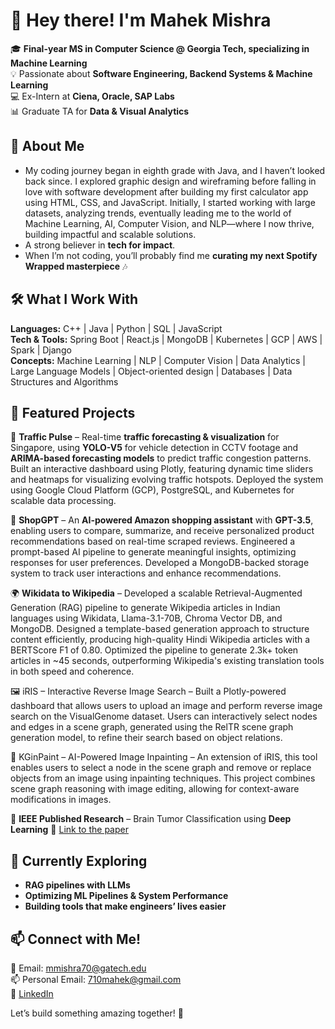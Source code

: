 # 👋 Hey there! I'm Mahek Mishra  

🎓 **Final-year MS in Computer Science @ Georgia Tech, specializing in Machine Learning**  
💡 Passionate about **Software Engineering, Backend Systems & Machine Learning**  
💻 Ex-Intern at **Ciena, Oracle, SAP Labs**  
📊 Graduate TA for **Data & Visual Analytics**  

## 🚀 About Me  
- My coding journey began in eighth grade with Java, and I haven’t looked back since. I explored graphic design and wireframing before falling in love with software development after building my first calculator app using HTML, CSS, and JavaScript. Initially, I started working with large datasets, analyzing trends, eventually leading me to the world of Machine Learning, AI, Computer Vision, and NLP—where I now thrive, building impactful and scalable solutions.
- A strong believer in **tech for impact**.
- When I’m not coding, you’ll probably find me **curating my next Spotify Wrapped masterpiece** 🎶  

## 🛠️ What I Work With  
**Languages:** C++ | Java | Python | SQL | JavaScript  
**Tech & Tools:** Spring Boot | React.js | MongoDB | Kubernetes | GCP | AWS | Spark | Django  
**Concepts:** Machine Learning | NLP | Computer Vision | Data Analytics | Large Language Models | Object-oriented design | Databases | Data Structures and Algorithms

## 📌 Featured Projects  
🚦 **Traffic Pulse** – Real-time **traffic forecasting & visualization** for Singapore, using **YOLO-V5** for vehicle detection in CCTV footage and **ARIMA-based forecasting models** to predict traffic congestion patterns. Built an interactive dashboard using Plotly, featuring dynamic time sliders and heatmaps for visualizing evolving traffic hotspots. Deployed the system using Google Cloud Platform (GCP), PostgreSQL, and Kubernetes for scalable data processing.

🛒 **ShopGPT** – An **AI-powered Amazon shopping assistant** with **GPT-3.5**, enabling users to compare, summarize, and receive personalized product recommendations based on real-time scraped reviews. Engineered a prompt-based AI pipeline to generate meaningful insights, optimizing responses for user preferences. Developed a MongoDB-backed storage system to track user interactions and enhance recommendations.

🌍 **Wikidata to Wikipedia** – Developed a scalable Retrieval-Augmented Generation (RAG) pipeline to generate Wikipedia articles in Indian languages using Wikidata, Llama-3.1-70B, Chroma Vector DB, and MongoDB. Designed a template-based generation approach to structure content efficiently, producing high-quality Hindi Wikipedia articles with a BERTScore F1 of 0.80. Optimized the pipeline to generate 2.3k+ token articles in ~45 seconds, outperforming Wikipedia's existing translation tools in both speed and coherence.

🖼️ iRIS – Interactive Reverse Image Search – Built a Plotly-powered dashboard that allows users to upload an image and perform reverse image search on the VisualGenome dataset. Users can interactively select nodes and edges in a scene graph, generated using the RelTR scene graph generation model, to refine their search based on object relations.

🎨 KGinPaint – AI-Powered Image Inpainting – An extension of iRIS, this tool enables users to select a node in the scene graph and remove or replace objects from an image using inpainting techniques. This project combines scene graph reasoning with image editing, allowing for context-aware modifications in images.

📜 **IEEE Published Research** – Brain Tumor Classification using **Deep Learning** 🧠  [Link to the paper](https://ieeexplore.ieee.org/document/10037548)

## 🌱 Currently Exploring  
- **RAG pipelines with LLMs** 
- **Optimizing ML Pipelines & System Performance**  
- **Building tools that make engineers’ lives easier**  

## 📫 Connect with Me!  
📧 Email: mmishra70@gatech.edu  
📫 Personal Email: 710mahek@gmail.com       
💼 [LinkedIn](https://linkedin.com/in/mahek-mishra-/)  

Let’s build something amazing together! 🚀  

